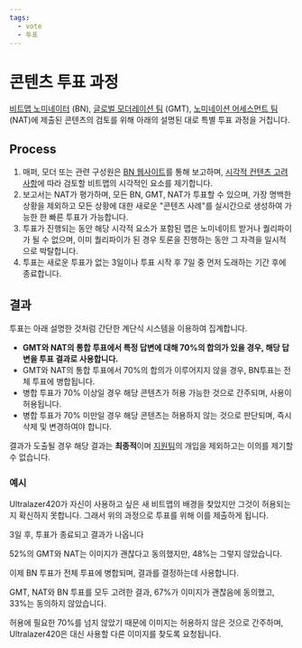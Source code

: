 ```yaml
---
tags:
  - vote
  - 투표
---
```


# 콘텐츠 투표 과정

[비트맵 노미네이터](/wiki/People/Beatmap_Nominators) (BN), [글로벌 모더레이션 팀](/wiki/People/Global_Moderation_Team) (GMT), [노미네이션 어세스먼트 팀](/wiki/People/Nomination_Assessment_Team) (NAT)에 제출된 콘텐츠의 검토를 위해 아래의 설명된 대로 특별 투표 과정을 거칩니다.

## Process

1. 매퍼, 모더 또는 관련 구성원은 [BN 웹사이트](https://bn.mappersguild.com/reports)를 통해 보고하며, [시각적 컨텐츠 고려 사항](/wiki/Rules/Visual_content_considerations)에 따라 검토할 비트맵의 시각적인 요소를 제기합니다.
2. 보고서는 NAT가 평가하며, 모든 BN, GMT, NAT가 투표할 수 있으며, 가장 명백한 상황을 제외하고 모든 상황에 대한 새로운 "콘텐츠 사례"를 실시간으로 생성하여 가능한 한 빠른 투표가 가능합니다. 
3. 투표가 진행되는 동안 해당 시각적 요소가 포함된 맵은 노미네이트 받거나 퀄리파이가 될 수 없으며, 이미 퀄리파이가 된 경우 토론을 진행하는 동안 그 자격을 일시적으로 박탈합니다.
4. 투표는 새로운 투표가 없는 3일이나 투표 시작 후 7일 중 먼저 도래하는 기간 후에 종료합니다.

## 결과

투표는 아래 설명한 것처럼 간단한 계단식 시스템을 이용하여 집계합니다.

- **GMT와 NAT의 통합 투표에서 특정 답변에 대해 70%의 합의가 있을 경우, 해당 답변을 투표 결과로 사용합니다.**
- GMT와 NAT의 통합 투표에서 70%의 합의가 이루어지지 않을 경우, BN투표는 전체 투표에 병합됩니다.
- 병합 투표가 70% 이상일 경우 해당 콘텐츠가 허용 가능한 것으로 간주되며, 사용이 허용됩니다.
- 병합 투표가 70% 미만일 경우 해당 콘텐츠는 허용하지 않는 것으로 판단되며, 즉시 삭제 및 변경하여야 합니다.

결과가 도출될 경우 해당 결과는 **최종적**이며 [지원팀](/wiki/People/Account_support_team)의 개입을 제외하고는 이의를 제기할 수 없습니다.

### 예시

Ultralazer420가 자신이 사용하고 싶은 새 비트맵의 배경을 찾았지만 그것이 허용되는지 확신하지 못합니다. 그래서 위의 과정으로 투표를 위해 이를 제출하게 됩니다.

3일 후, 투표가 종료되고 결과가 나옵니다

52%의 GMT와 NAT는 이미지가 괜찮다고 동의했지만, 48%는 그렇지 않았습니다.

이제 BN 투표가 전체 투표에 병합되며, 결과를 결정하는데 사용합니다.

GMT, NAT와 BN 투표를 모두 고려한 결과, 67%가 이미지가 괜찮음에 동의했고, 33%는 동의하지 않았습니다.

허용에 필요한 70%를 넘지 않았기 때문에 이미지는 허용하지 않은 것으로 간주하며, Ultralazer420은 대신 사용할 다른 이미지를 찾도록 요청됩니다.
